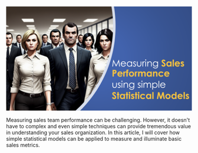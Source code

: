 ![Calculate Probability - Sales Team](https://raw.githubusercontent.com/bartczernicki/Articles/main/20230129-MeasuringSalesPerformanceUsingSimpleStatisticalModels/Image-CoverofSalesTeam.png)

Measuring sales team performance can be challenging. However, it doesn't have to complex and even simple techniques can provide tremendous value in understanding your sales organization. In this article, I will cover how simple statistical models can be applied to measure and illuminate basic sales metrics.
